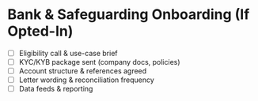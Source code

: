 # Bank & Safeguarding Onboarding (If Opted-In)

- [ ] Eligibility call & use-case brief
- [ ] KYC/KYB package sent (company docs, policies)
- [ ] Account structure & references agreed
- [ ] Letter wording & reconciliation frequency
- [ ] Data feeds & reporting
